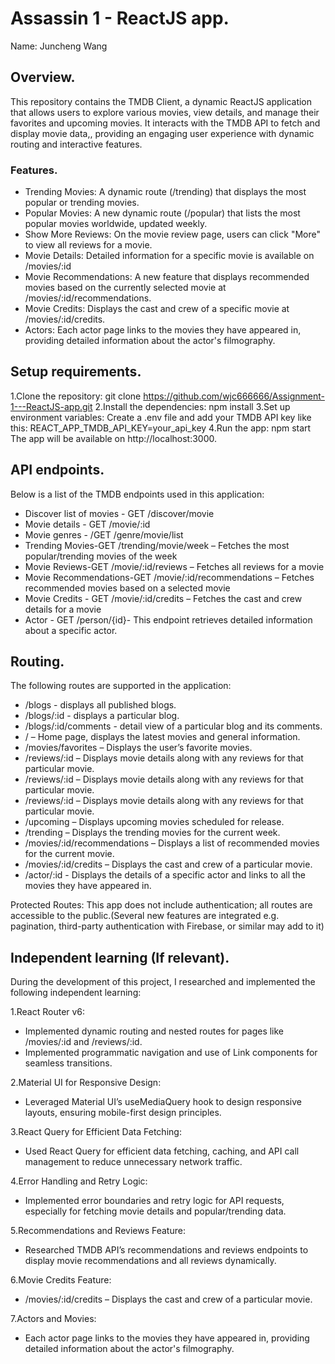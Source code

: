 # Assassin 1 - ReactJS app.

Name: Juncheng Wang

## Overview.

This repository contains the TMDB Client, a dynamic ReactJS application that allows users to explore various movies, view details, and manage their favorites and upcoming movies. It interacts with the TMDB API to fetch and display movie data,, providing an engaging user experience with dynamic routing and interactive features.


### Features.
 

+ Trending Movies: A dynamic route (/trending) that displays the most popular or trending movies.
+ Popular Movies: A new dynamic route (/popular) that lists the most popular movies worldwide, updated weekly.
+ Show More Reviews: On the movie review page, users can click "More" to view all reviews for a movie.
+ Movie Details: Detailed information for a specific movie is available on /movies/:id
+ Movie Recommendations: A new feature that displays recommended movies based on the currently selected movie at /movies/:id/recommendations.
+ Movie Credits: Displays the cast and crew of a specific movie at /movies/:id/credits.
+ Actors: Each actor page links to the movies they have appeared in, providing detailed information about the actor's filmography.

## Setup requirements.

1.Clone the repository:
git clone https://github.com/wjc666666/Assignment-1---ReactJS-app.git
2.Install the dependencies:
npm install
3.Set up environment variables:
Create a .env file and add your TMDB API key like this:
REACT_APP_TMDB_API_KEY=your_api_key
4.Run the app:
npm start
The app will be available on http://localhost:3000.
## API endpoints.

Below is a list of the TMDB endpoints used in this application:

+ Discover list of movies - GET /discover/movie
+ Movie details - GET /movie/:id
+ Movie genres - /GET /genre/movie/list
+ Trending Movies-GET /trending/movie/week – Fetches the most popular/trending movies of the week
+ Movie Reviews-GET /movie/:id/reviews – Fetches all reviews for a movie
+ Movie Recommendations-GET /movie/:id/recommendations – Fetches recommended movies based on a selected movie
+ Movie Credits - GET /movie/:id/credits – Fetches the cast and crew details for a movie
+ Actor - GET /person/{id}- This endpoint retrieves detailed information about a specific actor.

## Routing.
The following routes are supported in the application:
+ /blogs - displays all published blogs.
+ /blogs/:id - displays a particular blog.
+ /blogs/:id/comments - detail view of a particular blog and its comments.
+ / – Home page, displays the latest movies and general information.
+ /movies/favorites – Displays the user’s favorite movies.
+ /reviews/:id – Displays movie details along with any reviews for that particular movie.
+ /reviews/:id – Displays movie details along with any reviews for that particular movie.
+ /reviews/:id – Displays movie details along with any reviews for that particular movie.
+ /upcoming – Displays upcoming movies scheduled for release.
+ /trending – Displays the trending movies for the current week.
+ /movies/:id/recommendations – Displays a list of recommended movies for the current movie.
+ /movies/:id/credits – Displays the cast and crew of a particular movie.
+ /actor/:id - Displays the details of a specific actor and links to all the movies they have appeared in.

Protected Routes:
This app does not include authentication; all routes are accessible to the public.(Several new features are integrated e.g. pagination, third-party authentication with Firebase, or similar may add to it)

## Independent learning (If relevant).

During the development of this project, I researched and implemented the following independent learning:

1.React Router v6:

+ Implemented dynamic routing and nested routes for pages like /movies/:id and /reviews/:id.
+ Implemented programmatic navigation and use of Link components for seamless transitions.


2.Material UI for Responsive Design:

+ Leveraged Material UI’s useMediaQuery hook to design responsive layouts, ensuring mobile-first design principles.

3.React Query for Efficient Data Fetching:

+ Used React Query for efficient data fetching, caching, and API call management to reduce unnecessary network traffic.


4.Error Handling and Retry Logic:

+ Implemented error boundaries and retry logic for API requests, especially for fetching movie details and popular/trending data.

5.Recommendations and Reviews Feature:

+ Researched TMDB API’s recommendations and reviews endpoints to display movie recommendations and all reviews dynamically.

6.Movie Credits Feature:

+ /movies/:id/credits – Displays the cast and crew of a particular movie.

7.Actors and Movies:

+ Each actor page links to the movies they have appeared in, providing detailed information about the actor's filmography.